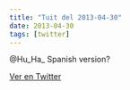 ```yaml
---
title: "Tuit del 2013-04-30"
date: 2013-04-30
tags: [twitter]
---
```


@Hu_Ha_ Spanish version?



[Ver en Twitter](https://twitter.com/i/web/status/329337568279801856)
